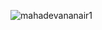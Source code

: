 
<p><img align="center" src="https://github-readme-streak-stats.herokuapp.com/?user=mahadevananair1&" alt="mahadevananair1" /></p>


